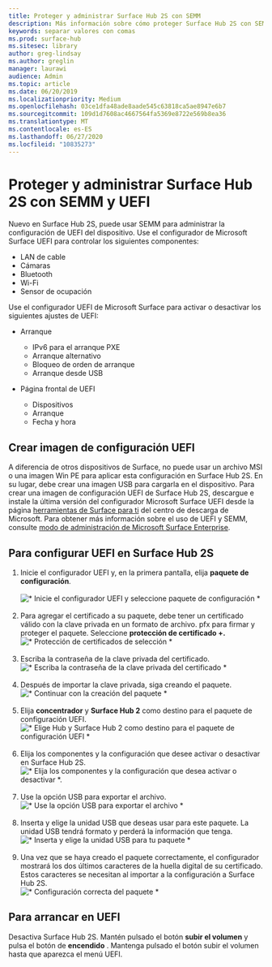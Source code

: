 ```yaml
---
title: Proteger y administrar Surface Hub 2S con SEMM
description: Más información sobre cómo proteger Surface Hub 2S con SEMM.
keywords: separar valores con comas
ms.prod: surface-hub
ms.sitesec: library
author: greg-lindsay
ms.author: greglin
manager: laurawi
audience: Admin
ms.topic: article
ms.date: 06/20/2019
ms.localizationpriority: Medium
ms.openlocfilehash: 03ce1dfa48ade8aade545c63818ca5ae8947e6b7
ms.sourcegitcommit: 109d1d7608ac4667564fa5369e8722e569b8ea36
ms.translationtype: MT
ms.contentlocale: es-ES
ms.lasthandoff: 06/27/2020
ms.locfileid: "10835273"
---
```

# Proteger y administrar Surface Hub 2S con SEMM y UEFI

Nuevo en Surface Hub 2S, puede usar SEMM para administrar la configuración de UEFI del dispositivo.
Use el configurador de Microsoft Surface UEFI para controlar los siguientes componentes:

- LAN de cable
- Cámaras
- Bluetooth
- Wi-Fi
- Sensor de ocupación

Use el configurador UEFI de Microsoft Surface para activar o desactivar los siguientes ajustes de UEFI:

- Arranque

    - IPv6 para el arranque PXE
    - Arranque alternativo
    - Bloqueo de orden de arranque
    - Arranque desde USB
- Página frontal de UEFI

    - Dispositivos
    - Arranque
    - Fecha y hora

##  <a name="create-uefi-configuration-image"></a>Crear imagen de configuración UEFI

A diferencia de otros dispositivos de Surface, no puede usar un archivo MSI o una imagen Win PE para aplicar esta configuración en Surface Hub 2S. En su lugar, debe crear una imagen USB para cargarla en el dispositivo. Para crear una imagen de configuración UEFI de Surface Hub 2S, descargue e instale la última versión del configurador Microsoft Surface UEFI desde la página [herramientas de Surface para ti](https://www.microsoft.com/download/details.aspx?id=46703) del centro de descarga de Microsoft. Para obtener más información sobre el uso de UEFI y SEMM, consulte [modo de administración de Microsoft Surface Enterprise](https://docs.microsoft.com/surface/surface-enterprise-management-mode).

##  <a name="to-configure-uefi-on-surface-hub-2s"></a>Para configurar UEFI en Surface Hub 2S

1. Inicie el configurador UEFI y, en la primera pantalla, elija **paquete de configuración**.<br><br>
![* Inicie el configurador UEFI y seleccione paquete de configuración *](images/sh2-uefi1.png) <br> <br>
2. Para agregar el certificado a su paquete, debe tener un certificado válido con la clave privada en un formato de archivo. pfx para firmar y proteger el paquete. Seleccione **protección de certificado +.** <br>
![* Protección de certificados de selección *](images/sh2-uefi2.png) <br><br>
3. Escriba la contraseña de la clave privada del certificado.<br>
![* Escriba la contraseña de la clave privada del certificado *](images/sh2-uefi3.png) <br><br>
4. Después de importar la clave privada, siga creando el paquete.<br>
![* Continuar con la creación del paquete *](images/sh2-uefi4.png) <br><br>
5. Elija **concentrador** y **Surface Hub 2** como destino para el paquete de configuración UEFI.<br>
![* Elige Hub y Surface Hub 2 como destino para el paquete de configuración UEFI *](images/sh2-uefi5.png) <br><br>
6. Elija los componentes y la configuración que desee activar o desactivar en Surface Hub 2S.<br>
![* Elija los componentes y la configuración que desea activar o desactivar *.](images/sh2-uefi6.png) <br><br>
7. Use la opción USB para exportar el archivo.<br>
![* Use la opción USB para exportar el archivo *](images/sh2-uefi8.png) <br><br>
8. Inserta y elige la unidad USB que deseas usar para este paquete. La unidad USB tendrá formato y perderá la información que tenga.<br>
![* Inserta y elige la unidad USB para tu paquete *](images/sh2-uefi9.png) <br><br>
9. Una vez que se haya creado el paquete correctamente, el configurador mostrará los dos últimos caracteres de la huella digital de su certificado. Estos caracteres se necesitan al importar a la configuración a Surface Hub 2S.<br>
![* Configuración correcta del paquete *](images/sh2-uefi10.png) <br>

##  <a name="to-boot-into-uefi"></a>Para arrancar en UEFI

Desactiva Surface Hub 2S. Mantén pulsado el botón **subir el volumen** y pulsa el botón de **encendido** . Mantenga pulsado el botón subir el volumen hasta que aparezca el menú UEFI.
